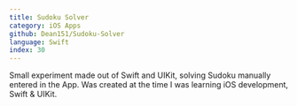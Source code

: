 ```yaml
---
title: Sudoku Solver
category: iOS Apps
github: Dean151/Sudoku-Solver
language: Swift
index: 30
---
```


Small experiment made out of Swift and UIKit, solving Sudoku manually entered in the App.
Was created at the time I was learning iOS development, Swift & UIKit.
